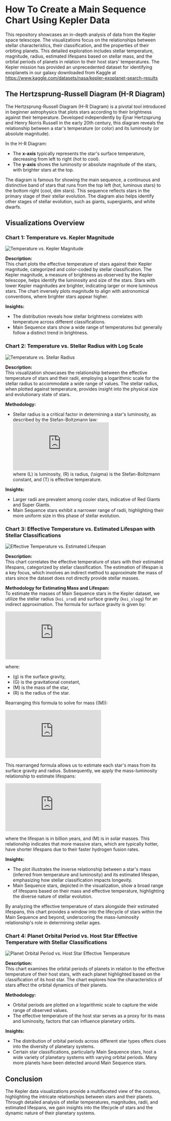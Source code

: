 # How To Create a Main Sequence Chart Using Kepler Data

This repository showcases an in-depth analysis of data from the Kepler space telescope. The visualizations focus on the relationships between stellar characteristics, their classification, and the properties of their orbiting planets. This detailed exploration includes stellar temperature, magnitude, radius, estimated lifespans based on stellar mass, and the orbital periods of planets in relation to their host stars' temperatures. The Kepler mission has provided an unprecedented dataset for identifying exoplanets in our galaxy downloaded from Kaggle at https://www.kaggle.com/datasets/nasa/kepler-exoplanet-search-results

## The Hertzsprung-Russell Diagram (H-R Diagram)

The Hertzsprung-Russell Diagram (H-R Diagram) is a pivotal tool introduced in beginner astrophysics that plots stars according to their brightness against their temperature. Developed independently by Ejnar Hertzsprung and Henry Norris Russell in the early 20th century, this diagram reveals the relationship between a star's temperature (or color) and its luminosity (or absolute magnitude).

In the H-R Diagram:
- The **x-axis** typically represents the star's surface temperature, decreasing from left to right (hot to cool).
- The **y-axis** shows the luminosity or absolute magnitude of the stars, with brighter stars at the top.

The diagram is famous for showing the main sequence, a continuous and distinctive band of stars that runs from the top left (hot, luminous stars) to the bottom right (cool, dim stars). This sequence reflects stars in the primary stage of their stellar evolution. The diagram also helps identify other stages of stellar evolution, such as giants, supergiants, and white dwarfs.

## Visualizations Overview

### Chart 1: Temperature vs. Kepler Magnitude

![Temperature vs. Kepler Magnitude](https://github.com/ThomasAFink/how_to_create_a_main_sequence_chart_using_kepler_data/blob/main/1_temperature_magnitude_main_seqeuence_diagram.jpg?raw=true)

**Description:**  
This chart plots the effective temperature of stars against their Kepler magnitude, categorized and color-coded by stellar classification. The Kepler magnitude, a measure of brightness as observed by the Kepler telescope, helps identify the luminosity and size of the stars. Stars with lower Kepler magnitudes are brighter, indicating larger or more luminous stars. The chart inversely plots magnitude to align with astronomical conventions, where brighter stars appear higher.

**Insights:**  
- The distribution reveals how stellar brightness correlates with temperature across different classifications.  
- Main Sequence stars show a wide range of temperatures but generally follow a distinct trend in brightness.

### Chart 2: Temperature vs. Stellar Radius with Log Scale

![Temperature vs. Stellar Radius](https://github.com/ThomasAFink/how_to_create_a_main_sequence_chart_using_kepler_data/blob/main/2_temperature_radius_main_seqeuence_diagram.jpg?raw=true)

**Description:**  
This visualization showcases the relationship between the effective temperature of stars and their radii, employing a logarithmic scale for the stellar radius to accommodate a wide range of values. The stellar radius, when plotted against temperature, provides insight into the physical size and evolutionary state of stars.

**Methodology:**  
- Stellar radius is a critical factor in determining a star's luminosity, as described by the Stefan-Boltzmann law:  
  ![Stefan-Boltzmann Law](https://latex.codecogs.com/png.latex?L%20%3D%204%5Cpi%20R%5E2%5Csigma%20T%5E4)  
  where \(L\) is luminosity, \(R\) is radius, \(\sigma\) is the Stefan-Boltzmann constant, and \(T\) is effective temperature.

**Insights:**  
- Larger radii are prevalent among cooler stars, indicative of Red Giants and Super Giants.  
- Main Sequence stars exhibit a narrower range of radii, highlighting their more uniform size in this phase of stellar evolution.

### Chart 3: Effective Temperature vs. Estimated Lifespan with Stellar Classifications

![Effective Temperature vs. Estimated Lifespan](https://github.com/ThomasAFink/how_to_create_a_main_sequence_chart_using_kepler_data/blob/main/3_temperature_estimated_lifespan_main_seqeuence_diagram.jpg?raw=true)

**Description:**  
This chart correlates the effective temperature of stars with their estimated lifespans, categorized by stellar classification. The estimation of lifespan is a key focus, which involves an indirect method to approximate the mass of stars since the dataset does not directly provide stellar masses.

**Methodology for Estimating Mass and Lifespan:**  
To estimate the masses of Main Sequence stars in the Kepler dataset, we utilize the stellar radius (`koi_srad`) and surface gravity (`koi_slogg`) for an indirect approximation. The formula for surface gravity is given by:

![Surface Gravity Equation](https://latex.codecogs.com/png.latex?g%20%3D%20%5Cfrac%7BG%20%5Ccdot%20M%7D%7BR%5E2%7D)

where:
- \(g\) is the surface gravity,
- \(G\) is the gravitational constant,
- \(M\) is the mass of the star,
- \(R\) is the radius of the star.

Rearranging this formula to solve for mass (\(M\)):

![Mass Equation](https://latex.codecogs.com/png.latex?M%20%3D%20%5Cfrac%7Bg%20%5Ccdot%20R%5E2%7D%7BG%7D)

This rearranged formula allows us to estimate each star's mass from its surface gravity and radius. Subsequently, we apply the mass-luminosity relationship to estimate lifespans:

![Lifespan Estimation](https://latex.codecogs.com/png.latex?Lifespan%20%3D%2010%20%5Ctimes%20%28M%29%5E%7B-3.5%7D)

where the lifespan is in billion years, and \(M\) is in solar masses. This relationship indicates that more massive stars, which are typically hotter, have shorter lifespans due to their faster hydrogen fusion rates.

**Insights:**  
- The plot illustrates the inverse relationship between a star's mass (inferred from temperature and luminosity) and its estimated lifespan, emphasizing how stellar classification impacts longevity.
- Main Sequence stars, depicted in the visualization, show a broad range of lifespans based on their mass and effective temperature, highlighting the diverse nature of stellar evolution.

By analyzing the effective temperature of stars alongside their estimated lifespans, this chart provides a window into the lifecycle of stars within the Main Sequence and beyond, underscoring the mass-luminosity relationship's role in determining stellar ages.

### Chart 4: Planet Orbital Period vs. Host Star Effective Temperature with Stellar Classifications

![Planet Orbital Period vs. Host Star Effective Temperature](https://github.com/ThomasAFink/how_to_create_a_main_sequence_chart_using_kepler_data/blob/main/4_planet_host_star_classification_main_seqeuence_diagram.jpg?raw=true)

**Description:**  
This chart examines the orbital periods of planets in relation to the effective temperature of their host stars, with each planet highlighted based on the classification of its host star. The chart explores how the characteristics of stars affect the orbital dynamics of their planets.

**Methodology:**  
- Orbital periods are plotted on a logarithmic scale to capture the wide range of observed values.  
- The effective temperature of the host star serves as a proxy for its mass and luminosity, factors that can influence planetary orbits.

**Insights:**  
- The distribution of orbital periods across different star types offers clues into the diversity of planetary systems.  
- Certain star classifications, particularly Main Sequence stars, host a wide variety of planetary systems with varying orbital periods. Many more planets have been detected around Main Sequence stars.

## Conclusion

The Kepler data visualizations provide a multifaceted view of the cosmos, highlighting the intricate relationships between stars and their planets. Through detailed analysis of stellar temperatures, magnitudes, radii, and estimated lifespans, we gain insights into the lifecycle of stars and the dynamic nature of their planetary systems.
